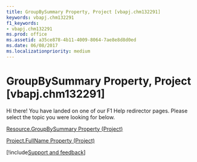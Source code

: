 ```yaml
---
title: GroupBySummary Property, Project [vbapj.chm132291]
keywords: vbapj.chm132291
f1_keywords:
- vbapj.chm132291
ms.prod: office
ms.assetid: a35ce878-4b11-4009-8064-7ae8e8d8d0ed
ms.date: 06/08/2017
ms.localizationpriority: medium
---
```



# GroupBySummary Property, Project [vbapj.chm132291]

Hi there! You have landed on one of our F1 Help redirector pages. Please select the topic you were looking for below.

[Resource.GroupBySummary Property (Project)](https://msdn.microsoft.com/library/75bf2466-fa8f-8930-4b75-36198d9a6f4c%28Office.15%29.aspx)

[Project.FullName Property (Project)](https://msdn.microsoft.com/library/ae8cea25-f365-d8ae-e119-929a61a9c110%28Office.15%29.aspx)

[!include[Support and feedback](~/includes/feedback-boilerplate.md)]